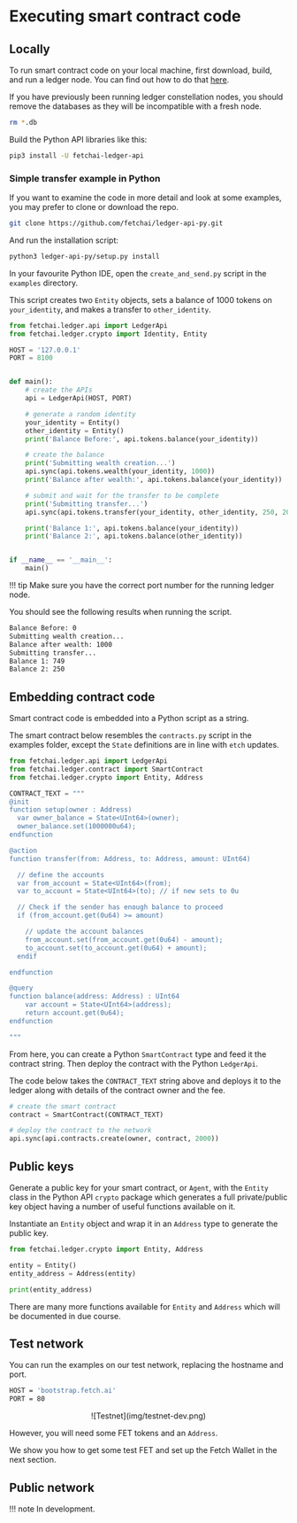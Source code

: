 <h1>Executing smart contract code</h1>


## Locally

To run smart contract code on your local machine, first download, build, and run a ledger node. You can find out how to do that <a href="../.././getting-started/installation-mac/" target=_blank>here</a>.

If you have previously been running ledger constellation nodes, you should remove the databases as they will be incompatible with a fresh node.

``` bash
rm *.db 
```

Build the Python API libraries like this:

``` bash
pip3 install -U fetchai-ledger-api
```



### Simple transfer example in Python

If you want to examine the code in more detail and look at some examples, you may prefer to clone or download the repo.

``` bash 
git clone https://github.com/fetchai/ledger-api-py.git 
```
And run the installation script:

``` bash
python3 ledger-api-py/setup.py install
```

In your favourite Python IDE, open the `create_and_send.py` script in the `examples` directory.

This script creates two `Entity` objects, sets a balance of 1000 tokens on `your_identity`, and makes a transfer to `other_identity`. 


``` python
from fetchai.ledger.api import LedgerApi
from fetchai.ledger.crypto import Identity, Entity

HOST = '127.0.0.1'
PORT = 8100


def main():
    # create the APIs
    api = LedgerApi(HOST, PORT)

    # generate a random identity
    your_identity = Entity()
    other_identity = Entity()
    print('Balance Before:', api.tokens.balance(your_identity))

    # create the balance
    print('Submitting wealth creation...')
    api.sync(api.tokens.wealth(your_identity, 1000))
    print('Balance after wealth:', api.tokens.balance(your_identity))

    # submit and wait for the transfer to be complete
    print('Submitting transfer...')
    api.sync(api.tokens.transfer(your_identity, other_identity, 250, 20))

    print('Balance 1:', api.tokens.balance(your_identity))
    print('Balance 2:', api.tokens.balance(other_identity))


if __name__ == '__main__':
    main()

```

!!! tip
    Make sure you have the correct port number for the running ledger node. 

You should see the following results when running the script.

``` bash
Balance Before: 0
Submitting wealth creation...
Balance after wealth: 1000
Submitting transfer...
Balance 1: 749
Balance 2: 250

```

## Embedding contract code

Smart contract code is embedded into a Python script as a string.

The smart contract below resembles the `contracts.py` script in the examples folder, except the `State` definitions are in line with `etch` updates.

``` python
from fetchai.ledger.api import LedgerApi
from fetchai.ledger.contract import SmartContract
from fetchai.ledger.crypto import Entity, Address

CONTRACT_TEXT = """
@init
function setup(owner : Address)
  var owner_balance = State<UInt64>(owner);
  owner_balance.set(1000000u64);
endfunction

@action
function transfer(from: Address, to: Address, amount: UInt64)

  // define the accounts
  var from_account = State<UInt64>(from);
  var to_account = State<UInt64>(to); // if new sets to 0u

  // Check if the sender has enough balance to proceed
  if (from_account.get(0u64) >= amount)

    // update the account balances
    from_account.set(from_account.get(0u64) - amount);
    to_account.set(to_account.get(0u64) + amount);
  endif

endfunction

@query
function balance(address: Address) : UInt64
    var account = State<UInt64>(address);
    return account.get(0u64);
endfunction

"""


```

From here, you can create a Python `SmartContract` type and feed it the contract string. Then deploy the contract with the Python `LedgerApi`.

The code below takes the `CONTRACT_TEXT` string above and deploys it to the ledger along with details of the contract owner and the fee.

``` python
# create the smart contract
contract = SmartContract(CONTRACT_TEXT)

# deploy the contract to the network
api.sync(api.contracts.create(owner, contract, 2000))
```


## Public keys

Generate a public key for your smart contract, or `Agent`, with the `Entity` class in the Python API `crypto` package which generates a full private/public key object having a number of useful functions available on it.

Instantiate an `Entity` object and wrap it in an `Address` type to generate the public key. 

``` python
from fetchai.ledger.crypto import Entity, Address

entity = Entity()
entity_address = Address(entity)

print(entity_address)
```
There are many more functions available for `Entity` and `Address` which will be documented in due course.




## Test network

You can run the examples on our test network, replacing the hostname and port.

``` bash
HOST = 'bootstrap.fetch.ai'
PORT = 80
```

<center>![Testnet](img/testnet-dev.png)</center>

However, you will need some FET tokens and an `Address`. 

We show you how to get some test FET and set up the Fetch Wallet in the next section.


## Public network


!!! note
	In development.


<br/>